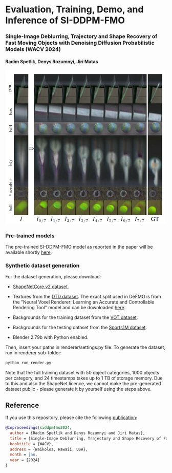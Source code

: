 # Evaluation, Training, Demo, and Inference of SI-DDPM-FMO 

### Single-Image Deblurring, Trajectory and Shape Recovery of Fast Moving Objects with Denoising Diffusion Probabilistic Models (WACV 2024)
#### Radim Spetlik, Denys Rozumnyi, Jiri Matas


<img src="example/results_siddpmfmo.PNG" width="500">

### Pre-trained models

The pre-trained SI-DDPM-FMO model as reported in the paper will be available shortly [here](https://drive.google.com/drive/folders/1sS67PAuaKzffSOw6h0pwhKE-Wsvz6nA8?usp=drive_link). 


### Synthetic dataset generation
For the dataset generation, please download: 

* [ShapeNetCore.v2 dataset](https://www.shapenet.org/).

* Textures from the [DTD dataset](https://www.robots.ox.ac.uk/~vgg/data/dtd/). The exact split used in DeFMO is from the "Neural Voxel Renderer: Learning an Accurate and Controllable Rendering Tool" model and can be downloaded [here](https://polybox.ethz.ch/index.php/s/9Abv3QRm0ZgPzhK).

* Backgrounds for the training dataset from the [VOT dataset](https://www.votchallenge.net/vot2018/dataset.html). 

* Backgrounds for the testing dataset from the [Sports1M dataset](https://cs.stanford.edu/people/karpathy/deepvideo/).

* Blender 2.79b with Python enabled.

Then, insert your paths in renderer/settings.py file. To generate the dataset, run in renderer sub-folder: 
```bash
python run_render.py
```
Note that the full training dataset with 50 object categories, 1000 objects per category, and 24 timestamps takes up to 1 TB of storage memory. Due to this and also the ShapeNet licence, we cannot make the pre-generated dataset public - please generate it by yourself using the steps above.

Reference
------------
If you use this repository, please cite the following [publication](https://arxiv.org/abs/2012.00595):

```bibtex
@inproceedings{siddpmfmo2024,
  author = {Radim Spetlik and Denys Rozumnyi and Jiri Matas},
  title = {Single-Image Deblurring, Trajectory and Shape Recovery of Fast Moving Objects with Denoising Diffusion Probabilistic Models},
  booktitle = {WACV},
  address = {Waikoloa, Hawaii, USA},
  month = jan,
  year = {2024}
}
```
